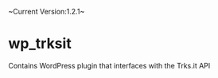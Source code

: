 ~Current Version:1.2.1~

wp_trksit
=========

Contains WordPress plugin that interfaces with the Trks.it API
